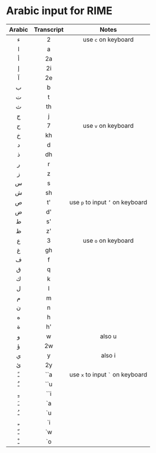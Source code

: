 # Arabic input for RIME

| Arabic | Transcript | Notes |
| :---: | :---: | :---: |
| ء | 2 | use <kbd>c</kbd> on keyboard |
| ا | a |  |
| أ | 2a |  |
| إ | 2i |  |
| آ | 2e |  |
| ب | b |  |
| ت | t |  |
| ث | th |  |
| ج | j |  |
| ح | 7 | use <kbd>v</kbd> on keyboard |
| خ | kh |  |
| د | d |  |
| ذ | dh |  |
| ر | r |  |
| ز | z |  |
| س | s |  |
| ش | sh |  |
| ص | t' | use <kbd>p</kbd> to input `’` on keyboard |
| ض | d' |  |
| ط | s' |  |
| ظ | z' |  |
| ع | 3 | use <kbd>o</kbd> on keyboard |
| غ | gh |  |
| ف | f |  |
| ق | q |  |
| ك | k |  |
| ل | l |  |
| م | m |  |
| ن | n |  |
| ه | h |  |
| ة | h' |  |
| و | w | also u |
| ؤ | 2w |  |
| ي | y | also i |
| ئ | 2y |  |
| ـً | ``a | use <kbd>x</kbd> to input <code>`</code> on keyboard |
| ـٌ | ``u |  |
| ـٍ | ``i |  |
| ـَ | `a |  |
| ـُ | `u |  |
| ـِ | `i |  |
| ـّ | `w |  |
| ـْ | `o |  |

